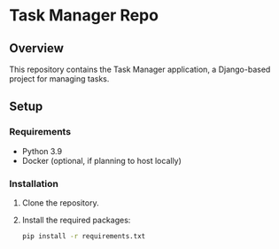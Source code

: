 # Task Manager Repo

## Overview

This repository contains the Task Manager application, a Django-based project for managing tasks.

## Setup

### Requirements

- Python 3.9
- Docker (optional, if planning to host locally)

### Installation

1. Clone the repository.
2. Install the required packages:

   ```bash
   pip install -r requirements.txt
